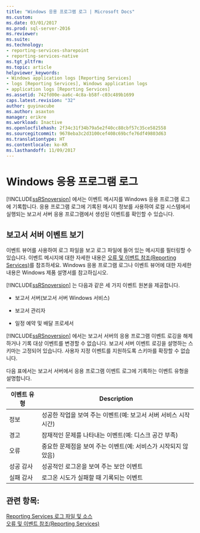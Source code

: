 ```yaml
---
title: "Windows 응용 프로그램 로그 | Microsoft Docs"
ms.custom: 
ms.date: 03/01/2017
ms.prod: sql-server-2016
ms.reviewer: 
ms.suite: 
ms.technology:
- reporting-services-sharepoint
- reporting-services-native
ms.tgt_pltfrm: 
ms.topic: article
helpviewer_keywords:
- Windows application logs [Reporting Services]
- logs [Reporting Services], Windows application logs
- application logs [Reporting Services]
ms.assetid: 742fd00e-aa6c-4c8a-b58f-c03c489b1699
caps.latest.revision: "32"
author: guyinacube
ms.author: asaxton
manager: erikre
ms.workload: Inactive
ms.openlocfilehash: 2f34c31f34b79a5e2f40cc88cbf57c35ce582558
ms.sourcegitcommit: 9678eba3c2d3100cef408c69bcfe76df49803d63
ms.translationtype: HT
ms.contentlocale: ko-KR
ms.lasthandoff: 11/09/2017
---
```

# <a name="windows-application-log"></a>Windows 응용 프로그램 로그
  [!INCLUDE[ssRSnoversion](../../includes/ssrsnoversion-md.md)] 에서는 이벤트 메시지를 Windows 응용 프로그램 로그에 기록합니다. 응용 프로그램 로그에 기록된 메시지 정보를 사용하여 로컬 시스템에서 실행되는 보고서 서버 응용 프로그램에서 생성된 이벤트를 확인할 수 있습니다.  
  
## <a name="viewing-report-server-events"></a>보고서 서버 이벤트 보기  
 이벤트 뷰어를 사용하여 로그 파일을 보고 로그 파일에 들어 있는 메시지를 필터링할 수 있습니다. 이벤트 메시지에 대한 자세한 내용은 [오류 및 이벤트 참조&#40;Reporting Services&#41;](../../reporting-services/troubleshooting/errors-and-events-reference-reporting-services.md)를 참조하세요. Windows 응용 프로그램 로그나 이벤트 뷰어에 대한 자세한 내용은 Windows 제품 설명서를 참고하십시오.  
  
 [!INCLUDE[ssRSnoversion](../../includes/ssrsnoversion-md.md)] 는 다음과 같은 세 가지 이벤트 원본을 제공합니다.  
  
-   보고서 서버(보고서 서버 Windows 서비스)  
  
-   보고서 관리자  
  
-   일정 예약 및 배달 프로세서  
  
 [!INCLUDE[ssRSnoversion](../../includes/ssrsnoversion-md.md)] 에서는 보고서 서버의 응용 프로그램 이벤트 로깅을 해제하거나 기록 대상 이벤트를 변경할 수 없습니다. 보고서 서버 이벤트 로깅을 설명하는 스키마는 고정되어 있습니다. 사용자 지정 이벤트를 지원하도록 스키마를 확장할 수 없습니다.  
  
 다음 표에서는 보고서 서버에서 응용 프로그램 이벤트 로그에 기록하는 이벤트 유형을 설명합니다.  
  
|이벤트 유형|Description|  
|----------------|-----------------|  
|정보|성공한 작업을 보여 주는 이벤트(예: 보고서 서버 서비스 시작 시간)|  
|경고|잠재적인 문제를 나타내는 이벤트(예: 디스크 공간 부족)|  
|오류|중요한 문제점을 보여 주는 이벤트(예: 서비스가 시작되지 않았음)|  
|성공 감사|성공적인 로그온을 보여 주는 보안 이벤트|  
|실패 감사|로그온 시도가 실패할 때 기록되는 이벤트|  
  
## <a name="see-also"></a>관련 항목:  
 [Reporting Services 로그 파일 및 소스](../../reporting-services/report-server/reporting-services-log-files-and-sources.md)   
 [오류 및 이벤트 참조&#40;Reporting Services&#41;](../../reporting-services/troubleshooting/errors-and-events-reference-reporting-services.md)  
  
  
